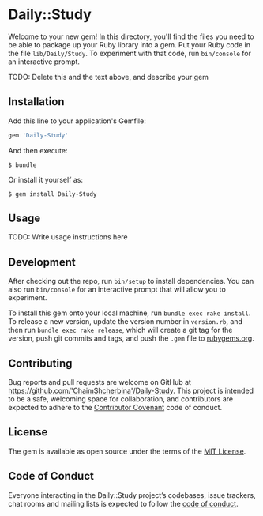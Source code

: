 # Daily::Study

Welcome to your new gem! In this directory, you'll find the files you need to be able to package up your Ruby library into a gem. Put your Ruby code in the file `lib/Daily/Study`. To experiment with that code, run `bin/console` for an interactive prompt.

TODO: Delete this and the text above, and describe your gem

## Installation

Add this line to your application's Gemfile:

```ruby
gem 'Daily-Study'
```

And then execute:

    $ bundle

Or install it yourself as:

    $ gem install Daily-Study

## Usage

TODO: Write usage instructions here

## Development

After checking out the repo, run `bin/setup` to install dependencies. You can also run `bin/console` for an interactive prompt that will allow you to experiment.

To install this gem onto your local machine, run `bundle exec rake install`. To release a new version, update the version number in `version.rb`, and then run `bundle exec rake release`, which will create a git tag for the version, push git commits and tags, and push the `.gem` file to [rubygems.org](https://rubygems.org).

## Contributing

Bug reports and pull requests are welcome on GitHub at https://github.com/'ChaimShcherbina'/Daily-Study. This project is intended to be a safe, welcoming space for collaboration, and contributors are expected to adhere to the [Contributor Covenant](http://contributor-covenant.org) code of conduct.

## License

The gem is available as open source under the terms of the [MIT License](https://opensource.org/licenses/MIT).

## Code of Conduct

Everyone interacting in the Daily::Study project’s codebases, issue trackers, chat rooms and mailing lists is expected to follow the [code of conduct](https://github.com/'ChaimShcherbina'/Daily-Study/blob/master/CODE_OF_CONDUCT.md).
